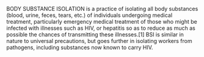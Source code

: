BODY SUBSTANCE ISOLATION is a practice of isolating all body substances (blood, urine, feces, tears, etc.) of individuals undergoing medical treatment, particularly emergency medical treatment of those who might be infected with illnesses such as HIV, or hepatitis so as to reduce as much as possible the chances of transmitting these illnesses.[1] BSI is similar in nature to universal precautions, but goes further in isolating workers from pathogens, including substances now known to carry HIV.
